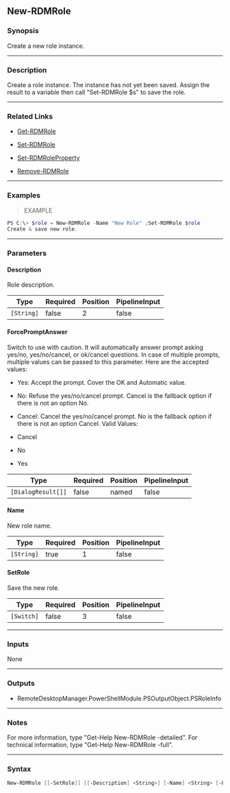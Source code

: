 New-RDMRole
-----------

### Synopsis
Create a new role instance.

---

### Description

Create a role instance. The instance has not yet been saved. Assign the result to a variable then call "Set-RDMRole $s" to save the role.

---

### Related Links
* [Get-RDMRole](Get-RDMRole)

* [Set-RDMRole](Set-RDMRole)

* [Set-RDMRoleProperty](Set-RDMRoleProperty)

* [Remove-RDMRole](Remove-RDMRole)

---

### Examples
> EXAMPLE

```PowerShell
PS C:\> $role = New-RDMRole -Name "New Role" ;Set-RDMRole $role
Create & save new role.
```

---

### Parameters
#### **Description**
Role description.

|Type      |Required|Position|PipelineInput|
|----------|--------|--------|-------------|
|`[String]`|false   |2       |false        |

#### **ForcePromptAnswer**
Switch to use with caution. It will automatically answer prompt asking yes/no, yes/no/cancel, or ok/cancel questions. In case of multiple prompts, multiple values can be passed to this parameter. Here are the accepted values:
* Yes: Accept the prompt. Cover the OK and Automatic value.
* No: Refuse the yes/no/cancel prompt. Cancel is the fallback option if there is not an option No.
* Cancel: Cancel the yes/no/cancel prompt. No is the fallback option if there is not an option Cancel.
Valid Values:

* Cancel
* No
* Yes

|Type              |Required|Position|PipelineInput|
|------------------|--------|--------|-------------|
|`[DialogResult[]]`|false   |named   |false        |

#### **Name**
New role name.

|Type      |Required|Position|PipelineInput|
|----------|--------|--------|-------------|
|`[String]`|true    |1       |false        |

#### **SetRole**
Save the new role.

|Type      |Required|Position|PipelineInput|
|----------|--------|--------|-------------|
|`[Switch]`|false   |3       |false        |

---

### Inputs
None

---

### Outputs
* RemoteDesktopManager.PowerShellModule.PSOutputObject.PSRoleInfo

---

### Notes
For more information, type "Get-Help New-RDMRole -detailed". For technical information, type "Get-Help New-RDMRole -full".

---

### Syntax
```PowerShell
New-RDMRole [[-SetRole]] [[-Description] <String>] [-Name] <String> [-ForcePromptAnswer <Cancel | No | Yes>] [<CommonParameters>]
```
